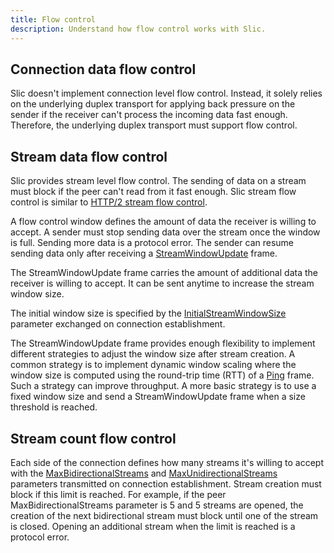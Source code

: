 ```yaml
---
title: Flow control
description: Understand how flow control works with Slic.
---
```


## Connection data flow control

Slic doesn't implement connection level flow control. Instead, it solely relies on the underlying duplex transport for
applying back pressure on the sender if the receiver can't process the incoming data fast enough. Therefore, the
underlying duplex transport must support flow control.

## Stream data flow control

Slic provides stream level flow control.  The sending of data on a stream must block if the peer can't read from it fast enough. Slic stream flow control is similar to [HTTP/2 stream flow control][http-stream-flow-control].

A flow control window defines the amount of data the receiver is willing to accept. A sender must stop sending data over
the stream once the window is full. Sending more data is a protocol error. The sender can resume sending data only after
receiving a [StreamWindowUpdate][stream-window-update] frame.

The StreamWindowUpdate frame carries the amount of additional data the receiver is willing to accept. It can be sent
anytime to increase the stream window size.

The initial window size is specified by the [InitialStreamWindowSize][connection-parameters] parameter exchanged on connection establishment.

The StreamWindowUpdate frame provides enough flexibility to implement different strategies to adjust the window size
after stream creation. A common strategy is to implement dynamic window scaling where the window size is computed using
the round-trip time (RTT) of a [Ping][ping] frame. Such a strategy can improve throughput. A more basic strategy is to
use a fixed window size and send a StreamWindowUpdate frame when a size threshold is reached.

## Stream count flow control

Each side of the connection defines how many streams it's willing to accept with the
[MaxBidirectionalStreams][connection-parameters] and [MaxUnidirectionalStreams][connection-parameters] parameters
transmitted on connection establishment. Stream creation must block if this limit is reached. For example, if the peer
MaxBidirectionalStreams parameter is 5 and 5 streams are opened, the creation of the next bidirectional stream must
block until one of the stream is closed. Opening an additional stream when the limit is reached is a protocol error.

[http-stream-flow-control]: https://datatracker.ietf.org/doc/html/rfc7540#page-22
[connection-parameters]: connection-establishment#connection-establishment-parameters
[ping]: protocol-frames#ping
[stream-window-update]: protocol-frames#streamwindowupdate-frame
